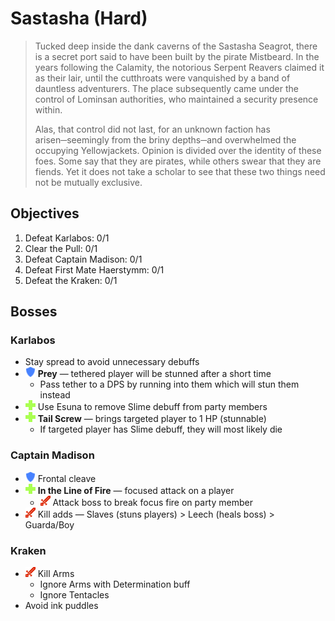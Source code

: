 # Sastasha (Hard)

> Tucked deep inside the dank caverns of the Sastasha Seagrot, there is a secret port said to have been built by the pirate Mistbeard. In the years following the Calamity, the notorious Serpent Reavers claimed it as their lair, until the cutthroats were vanquished by a band of dauntless adventurers. The place subsequently came under the control of Lominsan authorities, who maintained a security presence within.
>
> Alas, that control did not last, for an unknown faction has arisen─seemingly from the briny depths─and overwhelmed the occupying Yellowjackets. Opinion is divided over the identity of these foes. Some say that they are pirates, while others swear that they are fiends. Yet it does not take a scholar to see that these two things need not be mutually exclusive.

## Objectives

1. Defeat Karlabos: 0/1
2. Clear the Pull: 0/1
3. Defeat Captain Madison: 0/1
4. Defeat First Mate Haerstymm: 0/1
5. Defeat the Kraken: 0/1

## Bosses

### Karlabos

- Stay spread to avoid unnecessary debuffs
- ![](/assets/icons/role-tank.png) **Prey** — tethered player will be stunned after a short time
  - Pass tether to a DPS by running into them which will stun them instead
- ![](/assets/icons/role-healer.png) Use Esuna to remove Slime debuff from party members
- ![](/assets/icons/role-healer.png) **Tail Screw** — brings targeted player to 1 HP (stunnable)
  - If targeted player has Slime debuff, they will most likely die

### Captain Madison

- ![](/assets/icons/role-tank.png) Frontal cleave
- ![](/assets/icons/role-healer.png) **In the Line of Fire** — focused attack on a player
  - ![](/assets/icons/role-dps.png) Attack boss to break focus fire on party member
- ![](/assets/icons/role-dps.png) Kill adds — Slaves (stuns players) > Leech (heals boss) > Guarda/Boy

### Kraken

- ![](/assets/icons/role-dps.png) Kill Arms
  - Ignore Arms with Determination buff
  - Ignore Tentacles
- Avoid ink puddles
